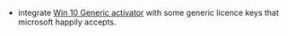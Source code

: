 - integrate [Win 10 Generic activator](https://gist.github.com/Dhanvesh/abcc26792f08755827bc2cd64c50ac3c) with some generic licence keys that microsoft happily accepts.
